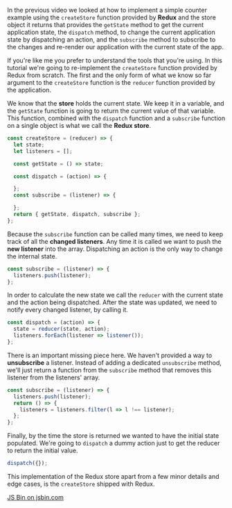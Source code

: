 In the previous video we looked at how to implement a simple counter example using the `createStore` function provided by **Redux** and the store object it returns that provides the `getState` method to get the current application state, the `dispatch` method, to change the current application state by dispatching an action, and the `subscribe` method to subscribe to the changes and re-render our application with the current state of the app.

If you're like me you prefer to understand the tools that you're using. In this tutorial we're going to re-implement the `createStore` function provided by Redux from scratch. The first and the only form of what we know so far argument to the `createStore` function is the `reducer` function provided by the application.

We know that the **store** holds the current state. We keep it in a variable, and the `getState` function is going to return the current value of that variable. This function, combined with the `dispatch` function and a `subscribe` function on a single object is what we call the **Redux store**.

``` javascript
const createStore = (reducer) => {
  let state;
  let listeners = [];

  const getState = () => state;

  const dispatch = (action) => {

  };
  const subscribe = (listener) => {

  };
  return { getState, dispatch, subscribe };
};
```

Because the `subscribe` function can be called many times, we need to keep track of all the **changed listeners**. Any time it is called we want to push the **new listener** into the array. Dispatching an action is the only way to change the internal state.

``` javascript
const subscribe = (listener) => {
  listeners.push(listener);
};
```

In order to calculate the new state we call the `reducer` with the current state and the action being dispatched. After the state was updated, we need to notify every changed listener, by calling it.

``` javascript
const dispatch = (action) => {
  state = reducer(state, action);
  listeners.forEach(listener => listener());
};
```

There is an important missing piece here. We haven't provided a way to **unsubscribe** a listener. Instead of adding a dedicated `unsubscribe` method, we'll just return a function from the `subscribe` method that removes this listener from the listeners' array.

``` javascript
const subscribe = (listener) => {
  listeners.push(listener);
  return () => {
    listeners = listeners.filter(l => l !== listener);
  };
};
```

Finally, by the time the store is returned we wanted to have the initial state populated. We're going to `dispatch` a dummy action just to get the reducer to return the initial value.

``` javascript
dispatch({});
```

This implementation of the Redux store apart from a few minor details and edge cases, is the `createStore`  shipped with Redux.

<a class="jsbin-embed" href="https://jsbin.com/casaki/1/embed?js,output">JS Bin on jsbin.com</a><script src="https://static.jsbin.com/js/embed.min.js?3.35.12"></script>
